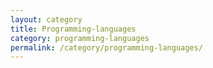 ```yaml
---
layout: category
title: Programming-languages
category: programming-languages
permalink: /category/programming-languages/
---
```


